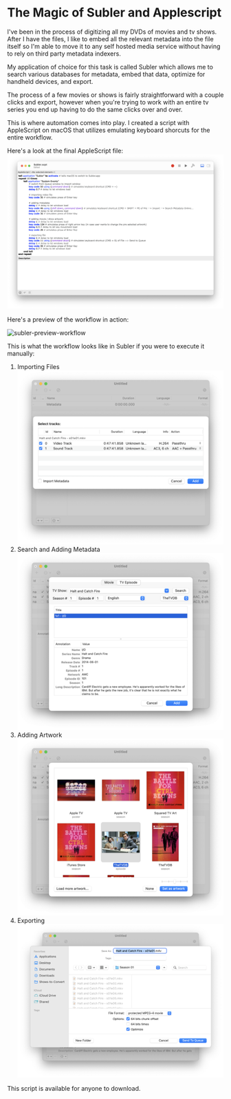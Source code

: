 # The Magic of Subler and Applescript

I've been in the process of digitizing all my DVDs of movies and tv shows. After I have the files, I like to embed all the relevant metadata into the file itself so I'm able to move it to any self hosted media service without having to rely on third party metadata indexers.

My application of choice for this task is called Subler which allows me to search various databases for metadata, embed that data, optimize for handheld devices, and export.

The process of a few movies or shows is fairly straightforward with a couple clicks and export, however when you're trying to work with an entire tv series you end up having to do the same clicks over and over.

This is where automation comes into play. I created a script with AppleScript on macOS that utilizes emulating keyboard shorcuts for the entire workflow.

Here's a look at the final AppleScript file:
![subler-script](/Screenshots/Script.png)

Here's a preview of the workflow in action:

![subler-preview-workflow](/Videos/Subler-Script.gif)

This is what the workflow looks like in Subler if you were to execute it manually:

1. Importing Files
![subler-importing-files](/Screenshots/Step-2-Import-File.png)
2. Search and Adding Metadata
![subler-adding-metadata](/Screenshots/Step-3-Add-Metadata.png)
3. Adding Artwork 
![subler-adding-artwork-1](/Screenshots/Step-4-Adding-Artwork-1.png)
4. Exporting
![subler-exporting](/Screenshots/Step-5-Exporting.png)

This script is available for anyone to download. 
